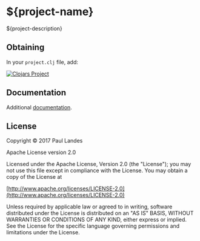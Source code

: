 # ${project-name}

${project-description}

## Obtaining

In your `project.clj` file, add:

[![Clojars Project](https://clojars.org/${sub-group}/${group}/latest-version.svg)](https://clojars.org/${sub-group}/${group}/)


## Documentation

Additional [documentation](https://${user}.github.io/${project}/codox/index.html).


## License

Copyright © 2017 Paul Landes

Apache License version 2.0

Licensed under the Apache License, Version 2.0 (the "License");
you may not use this file except in compliance with the License.
You may obtain a copy of the License at

[http://www.apache.org/licenses/LICENSE-2.0](http://www.apache.org/licenses/LICENSE-2.0)

Unless required by applicable law or agreed to in writing, software
distributed under the License is distributed on an "AS IS" BASIS,
WITHOUT WARRANTIES OR CONDITIONS OF ANY KIND, either express or implied.
See the License for the specific language governing permissions and
limitations under the License.
